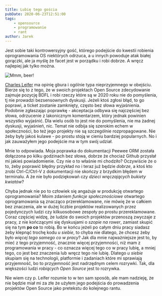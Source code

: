 ```yaml
---
title: Lubię tego gościa
pubDate: 2020-06-23T12:51:00
tags:
    - opensource
    - programowanie
    - rant
author: Jarek
---
```


Jest sobie taki kontrowersyjny gość, którego podejście do kwestii robienia oprogramowania OS niektórych odrzuca, a u innych powoduje atak białej gorączki, ale ja myślę że facet jest w porządku i robi dobrze. A wręcz najlepiej jak tylko można.

![Mmm, beer!](https://i.imgur.com/3mAWPWJh.jpg)

[Charles Leifer](https://charlesleifer.com/) ma opinię gbura i ogólnie typa nieprzyjemnego w obejściu. Bierze się to z tego, że w swoich projektach Open Source zdecydowanie zajmuje pozycję BDFL i robi rzeczy które są w 2020 roku nie do pomyślenia, tj nie prowadzi bezsensownych dyskusji. Jeżeli ktoś zgłosi błąd, to go poprawi, a ticket zostanie zamknięty, często bez słowa wyjaśnienia. Podobnie zgłaszając poprawkę - akceptacja odbywa się najczęściej bez słowa, odrzucenie z lakonicznym komentarzem, który jednak powinien wszystko wyjaśnić. Dla wielu osób to jest nie do pomyślenia, nie ma żadnej dyskusji, wyjaśnień, nic. Temat nie odbija się szerokim echem w społeczności, bo też jego projekty nie są szczególnie rozpropagowane. Nie żeby były jakoś kulawe - po prostu stoją w cieniu bardziej popularnych. No i jak zauważyłem jego podejście ma w tym swój udział.

Mnie to odpowiada. Moja poprawka do dokumentacji Peewee ORM została dołączona po kilku godzinach bez słowa, dobrze że chociaż Github przysłał mi jakieś powiadomienie. Czy nie o to właśnie mi chodziło? Oczywiście że o to, żeby poprawić błędny przykład no i teraz już będzie _dobrze_, a ktoś kto zrobi Ctrl-C/Ctrl-V z dokumentacji nie skończy z brzydkim błędem w terminalu. A że nie było podziękowań czy _dzieci wręczających bukiety kwiatów_?

Chyba jednak nie po to człowiek się angażuje w produkcję otwartego oprogramowania? Moim zdaniem _funkcje społecznościowe_ otwartego oprogramowania są znacząco przereklamowane, nie mówię że w całkiem bez znaczenia, ale w dużej liczbie projektów realizowanych przez pojedynczych ludzi czy kilkuosobowe zespoły po prostu przereklamowane. Coraz częściej widzę, że ludzie do swoich projektów przenoszą zwyczaje z pracy, z nie kończącymi się dyskusjami o _szopie na rower_, zamiast skupić się na tym **po co** to robią. Bo w końcu jeżeli po całym dniu pracy siadasz żeby klepnąć trochę kodu _u siebie_, to chyba nie dlatego, że chcesz żeby było _więcej tego samego co w pracy_? Jak dla mnie najważniejsze jest to, by mieć z tego przyjemność, znacznie więcej przyjemności, niż mam z programowania w pracy - co oznacza więcej tego co w pracy lubię, a mniej tego, co jest bez znaczenia lub wręcz tego nie lubię. Dlatego _u siebie_ skupiam się na technologii, platformie i zadaniach które mi sprawiają przyjemność, bo to przyjemność jest nadrzędnym celem rozrywki. Tak, dla większości ludzi _robiących Open Source_ jest to rozrywka.

Nie wiem czy p. Leifer rozumie to w ten sam sposób, ale mam nadzieję, że nie będzie miał mi za złe że użyłem jego podejścia do prowadzenia projektów Open Source jako pretekstu do kolejnego rantu.
